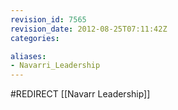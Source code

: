 ```yaml
---
revision_id: 7565
revision_date: 2012-08-25T07:11:42Z
categories:

aliases:
- Navarri_Leadership
---
```


#REDIRECT [[Navarr Leadership]]